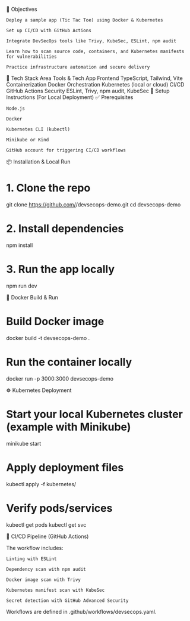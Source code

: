 🎯 Objectives

    Deploy a sample app (Tic Tac Toe) using Docker & Kubernetes

    Set up CI/CD with GitHub Actions

    Integrate DevSecOps tools like Trivy, KubeSec, ESLint, npm audit

    Learn how to scan source code, containers, and Kubernetes manifests for vulnerabilities

    Practice infrastructure automation and secure delivery

🔧 Tech Stack
Area	Tools & Tech
App Frontend	TypeScript, Tailwind, Vite
Containerization	Docker
Orchestration	Kubernetes (local or cloud)
CI/CD	GitHub Actions
Security	ESLint, Trivy, npm audit, KubeSec
🚀 Setup Instructions (For Local Deployment)
✅ Prerequisites

    Node.js

    Docker

    Kubernetes CLI (kubectl)

    Minikube or Kind

    GitHub account for triggering CI/CD workflows

📦 Installation & Local Run

# 1. Clone the repo
git clone https://github.com/<your-username>/devsecops-demo.git
cd devsecops-demo

# 2. Install dependencies
npm install

# 3. Run the app locally
npm run dev

🐳 Docker Build & Run

# Build Docker image
docker build -t devsecops-demo .

# Run the container locally
docker run -p 3000:3000 devsecops-demo

☸️ Kubernetes Deployment

# Start your local Kubernetes cluster (example with Minikube)
minikube start

# Apply deployment files
kubectl apply -f kubernetes/

# Verify pods/services
kubectl get pods
kubectl get svc

🔁 CI/CD Pipeline (GitHub Actions)

The workflow includes:

    Linting with ESLint

    Dependency scan with npm audit

    Docker image scan with Trivy

    Kubernetes manifest scan with KubeSec

    Secret detection with GitHub Advanced Security

Workflows are defined in .github/workflows/devsecops.yaml.
